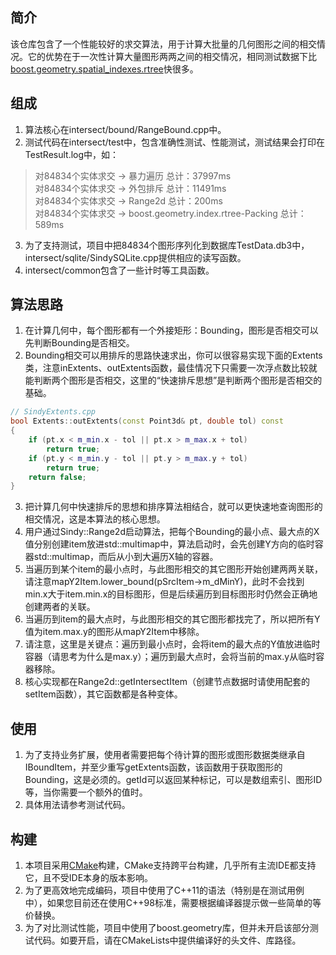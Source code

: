 ## 简介
该仓库包含了一个性能较好的求交算法，用于计算大批量的几何图形之间的相交情况。它的优势在于一次性计算大量图形两两之间的相交情况，相同测试数据下比[boost.geometry.spatial_indexes.rtree](https://www.boost.org/doc/libs/1_81_0/libs/geometry/doc/html/geometry/spatial_indexes/)快很多。

## 组成
1. 算法核心在intersect/bound/RangeBound.cpp中。
2. 测试代码在intersect/test中，包含准确性测试、性能测试，测试结果会打印在TestResult.log中，如：
>对84834个实体求交 -> 暴力遍历 总计：37997ms<br>
>对84834个实体求交 -> 外包排斥 总计：11491ms<br>
>对84834个实体求交 -> Range2d 总计：200ms<br>
>对84834个实体求交 -> boost.geometry.index.rtree-Packing 总计：589ms

3. 为了支持测试，项目中把84834个图形序列化到数据库TestData.db3中，intersect/sqlite/SindySQLite.cpp提供相应的读写函数。
4. intersect/common包含了一些计时等工具函数。

## 算法思路
1. 在计算几何中，每个图形都有一个外接矩形：Bounding，图形是否相交可以先判断Bounding是否相交。
2. Bounding相交可以用排斥的思路快速求出，你可以很容易实现下面的Extents类，注意inExtents、outExtents函数，最佳情况下只需要一次浮点数比较就能判断两个图形是否相交，这里的“快速排斥思想”是判断两个图形是否相交的基础。
```cpp
// SindyExtents.cpp
bool Extents::outExtents(const Point3d& pt, double tol) const
{
    if (pt.x < m_min.x - tol || pt.x > m_max.x + tol)
        return true;
    if (pt.y < m_min.y - tol || pt.y > m_max.y + tol)
        return true;
    return false;
}
```
3. 把计算几何中快速排斥的思想和排序算法相结合，就可以更快速地查询图形的相交情况，这是本算法的核心思想。
4. 用户通过Sindy::Range2d启动算法，把每个Bounding的最小点、最大点的X值分别创建item放进std::multimap中，算法启动时，会先创建Y方向的临时容器std::multimap，而后从小到大遍历X轴的容器。
5. 当遍历到某个item的最小点时，与此图形相交的其它图形开始创建两两关联，请注意mapY2Item.lower_bound(pSrcItem->m_dMinY)，此时不会找到min.x大于item.min.x的目标图形，但是后续遍历到目标图形时仍然会正确地创建两者的关联。
6. 当遍历到item的最大点时，与此图形相交的其它图形都找完了，所以把所有Y值为item.max.y的图形从mapY2Item中移除。
7. 请注意，这里是关键点：遍历到最小点时，会将item的最大点的Y值放进临时容器（请思考为什么是max.y）；遍历到最大点时，会将当前的max.y从临时容器移除。
8. 核心实现都在Range2d::getIntersectItem（创建节点数据时请使用配套的setItem函数），其它函数都是各种变体。

## 使用
1. 为了支持业务扩展，使用者需要把每个待计算的图形或图形数据类继承自IBoundItem，并至少重写getExtents函数，该函数用于获取图形的Bounding，这是必须的。getId可以返回某种标记，可以是数组索引、图形ID等，当你需要一个额外的值时。
2. 具体用法请参考测试代码。

## 构建
1. 本项目采用[CMake](https://cmake.org/)构建，CMake支持跨平台构建，几乎所有主流IDE都支持它，且不受IDE本身的版本影响。
2. 为了更高效地完成编码，项目中使用了C++11的语法（特别是在测试用例中），如果您目前还在使用C++98标准，需要根据编译器提示做一些简单的等价替换。
3. 为了对比测试性能，项目中使用了boost.geometry库，但并未开启该部分测试代码。如要开启，请在CMakeLists中提供编译好的头文件、库路径。